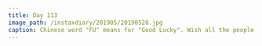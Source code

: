 ```yaml
---
title: Day 113
image_path: /instaxdiary/201905/20190528.jpg
caption: Chinese word "FU" means for "Good Lucky". Wish all the people that suffered #coronavirus  will healthy and safe.
---
```


